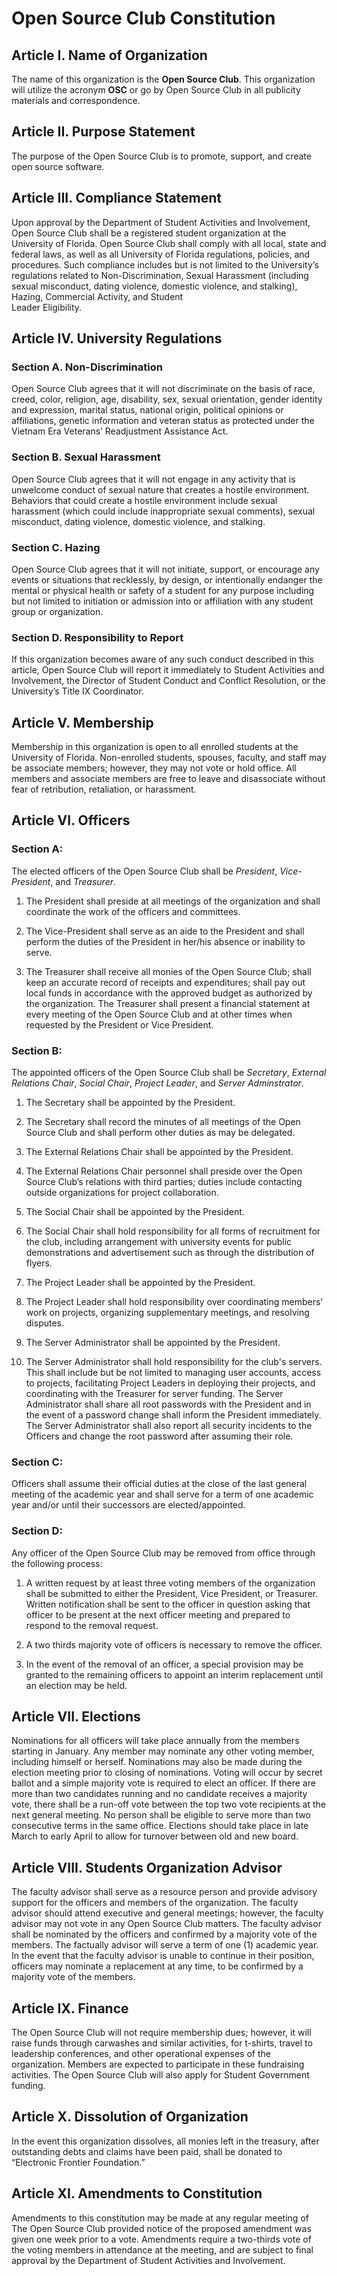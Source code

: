 # Open Source Club Constitution 

## Article I. Name of Organization

The name of this organization is the **Open Source Club**. This organization will utilize the
acronym **OSC** or go by Open Source Club in all publicity materials and correspondence.

## Article II. Purpose Statement

The purpose of the Open Source Club is to promote, support, and create open source software.

## Article III. Compliance Statement

Upon approval by the Department of Student Activities and Involvement, Open Source Club
shall be a registered student organization at the University of Florida. Open Source Club shall
comply with all local, state and federal laws, as well as all University of Florida regulations,
policies, and procedures. Such compliance includes but is not limited to the University’s
regulations related to Non-Discrimination, Sexual Harassment (including sexual misconduct,
dating violence, domestic violence, and stalking), Hazing, Commercial Activity, and Student       
Leader Eligibility.

## Article IV. University Regulations

### Section A. Non-Discrimination

Open Source Club agrees that it will not discriminate on the basis of race, creed, color, religion,
age, disability, sex, sexual orientation, gender identity and expression, marital status, national
origin, political opinions or affiliations, genetic information and veteran status as protected
under the Vietnam Era Veterans’ Readjustment Assistance Act.

### Section B. Sexual Harassment

Open Source Club agrees that it will not engage in any activity that is unwelcome conduct of
sexual nature that creates a hostile environment. Behaviors that could create a hostile
environment include sexual harassment (which could include inappropriate sexual comments),
sexual misconduct, dating violence, domestic violence, and stalking.

### Section C. Hazing

Open Source Club agrees that it will not initiate, support, or encourage any events or situations
that recklessly, by design, or intentionally endanger the mental or physical health or safety of a
student for any purpose including but not limited to initiation or admission into or affiliation
with any student group or organization.

### Section D. Responsibility to Report

If this organization becomes aware of any such conduct described in this article, Open Source
Club will report it immediately to Student Activities and Involvement, the Director of Student
Conduct and Conflict Resolution, or the University’s Title IX Coordinator.

## Article V. Membership

Membership in this organization is open to all enrolled students at the University of Florida.
Non-enrolled students, spouses, faculty, and staff may be associate members; however, they
may not vote or hold office. All members and associate members are free to leave and
disassociate without fear of retribution, retaliation, or harassment.

## Article VI. Officers

### Section A: 

The elected officers of the Open Source Club shall be *President*, *Vice-President*, and *Treasurer*.

1. The President shall preside at all meetings of the organization and shall coordinate the
work of the officers and committees.

2. The Vice-President shall serve as an aide to the President and shall perform the duties of
the President in her/his absence or inability to serve.

3. The Treasurer shall receive all monies of the Open Source Club; shall keep an accurate
record of receipts and expenditures; shall pay out local funds in accordance with the approved
budget as authorized by the organization. The Treasurer shall present a financial statement at
every meeting of the Open Source Club and at other times when requested by the President or
Vice President.

### Section B: 

The appointed officers of the Open Source Club shall be *Secretary*, *External Relations Chair*,
*Social Chair*, *Project Leader*, and *Server Adminstrator*.

1. The Secretary shall be appointed by the President.

2. The Secretary shall record the minutes of all meetings of the Open Source Club and shall
perform other duties as may be delegated.

3. The External Relations Chair shall be appointed by the President.

4. The External Relations Chair personnel shall preside over the Open Source Club’s relations with third parties; duties include contacting outside organizations for project collaboration.

5. The Social Chair shall be appointed by the President.

6. The Social Chair shall hold responsibility for all forms of recruitment for the club,
including arrangement with university events for public demonstrations and advertisement
such as through the distribution of flyers.

7. The Project Leader shall be appointed by the President.

8. The Project Leader shall hold responsibility over coordinating members' work on
projects, organizing supplementary meetings, and resolving disputes.

9. The Server Administrator shall be appointed by the President.

10. The Server Administrator shall hold responsibility for the club's servers. This shall include but be not limited to managing user accounts, access to projects, facilitating Project Leaders in deploying their projects, and coordinating with the Treasurer for server funding. The Server Administrator shall share all root passwords with the President and in the event of a password change shall inform the President immediately. The Server Administrator shall also report all security incidents to the Officers and change the root password after assuming their role.

### Section C: 

Officers shall assume their official duties at the close of the last general meeting of
the academic year and shall serve for a term of one academic year and/or until their successors
are elected/appointed.

### Section D: 

Any officer of the Open Source Club may be removed from office through the
following process:

1. A written request by at least three voting members of the organization shall be
submitted to either the President, Vice President, or Treasurer. Written notification shall be
sent to the officer in question asking that officer to be present at the next officer meeting and
prepared to respond to the removal request.

2. A two thirds majority vote of officers is necessary to remove the officer.

3. In the event of the removal of an officer, a special provision may be granted to the
remaining officers to appoint an interim replacement until an election may be held.

## Article VII. Elections

Nominations for all officers will take place annually from the members starting in January. Any
member may nominate any other voting member, including himself or herself. Nominations
may also be made during the election meeting prior to closing of nominations. Voting will occur
by secret ballot and a simple majority vote is required to elect an officer. If there are more than
two candidates running and no candidate receives a majority vote, there shall be a run-off vote
between the top two vote recipients at the next general meeting. No person shall be eligible to
serve more than two consecutive terms in the same office. Elections should take place in late
March to early April to allow for turnover between old and new board.

## Article VIII. Students Organization Advisor

The faculty advisor shall serve as a resource person and provide advisory support for the
officers and members of the organization. The faculty advisor should attend executive and
general meetings; however, the faculty advisor may not vote in any Open Source Club matters.
The faculty advisor shall be nominated by the officers and confirmed by a majority vote of the
members. The factually advisor will serve a term of one (1) academic year. In the event that the
faculty advisor is unable to continue in their position, officers may nominate a replacement at
any time, to be confirmed by a majority vote of the members.

## Article IX. Finance

The Open Source Club will not require membership dues; however, it will raise funds through
carwashes and similar activities, for t-shirts, travel to leadership conferences, and other
operational expenses of the organization. Members are expected to participate in these
fundraising activities. The Open Source Club will also apply for Student Government funding.

## Article X. Dissolution of Organization

In the event this organization dissolves, all monies left in the treasury, after outstanding debts
and claims have been paid, shall be donated to “Electronic Frontier Foundation.”

## Article XI. Amendments to Constitution

Amendments to this constitution may be made at any regular meeting of The Open Source Club
provided notice of the proposed amendment was given one week prior to a vote. Amendments
require a two-thirds vote of the voting members in attendance at the meeting, and are subject
to final approval by the Department of Student Activities and Involvement.
